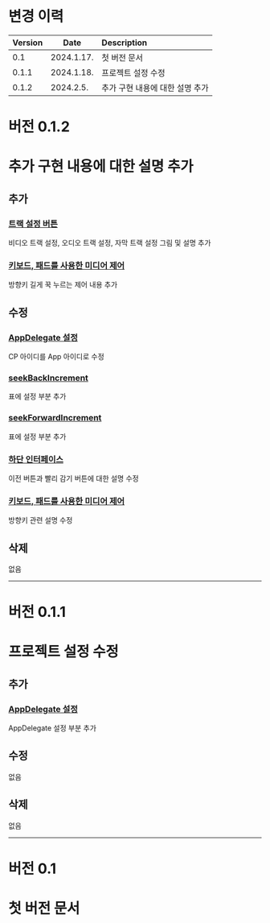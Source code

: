 # 변경 이력

| Version   | Date | Description |
|-----------|------|:------------|
| 0.1 | 2024.1.17. | 첫 버전 문서 |
| 0.1.1 | 2024.1.18. | 프로젝트 설정 수정 |
| 0.1.2 | 2024.2.5. | 추가 구현 내용에 대한 설명 추가 |

# 버전 0.1.2
<h1>추가 구현 내용에 대한 설명 추가</h1>

## 추가

### [트랙 설정 버튼](../media_player_view/screen_layout/details.md#3-트랙-설정-버튼)
비디오 트랙 설정, 오디오 트랙 설정, 자막 트랙 설정 그림 및 설명 추가

### [키보드, 패드를 사용한 미디어 제어](../media_player_view/media_control_using_keyboard_and_pad/home.md#키보드-패드를-사용한-미디어-제어)
방향키 길게 꾹 누르는 제어 내용 추가

## 수정

### [AppDelegate 설정](../how_to_set/project_settings.md#appdelegate-설정)
CP 아이디를 App 아이디로 수정

### [seekBackIncrement](../media_player/properties/details.md#seekbackincrement)
표에 설정 부분 추가

### [seekForwardIncrement](../media_player/properties/details.md#seekforwardincrement)
표에 설정 부분 추가

### [하단 인터페이스](../media_player_view/screen_layout/details.md#하단-인터페이스)
이전 버튼과 빨리 감기 버튼에 대한 설명 수정

### [키보드, 패드를 사용한 미디어 제어](../media_player_view/media_control_using_keyboard_and_pad/home.md#키보드-패드를-사용한-미디어-제어)
방향키 관련 설명 수정

## 삭제
없음

-------
# 버전 0.1.1
<h1>프로젝트 설정 수정</h1>

## 추가

### [AppDelegate 설정](../how_to_set/project_settings.md#appdelegate-설정)
AppDelegate 설정 부분 추가

## 수정
없음

## 삭제
없음

-------
# 버전 0.1
<h1> 첫 버전 문서 </h1>